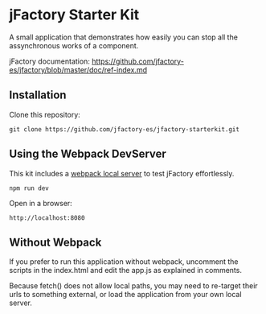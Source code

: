 # jFactory Starter Kit

A small application that demonstrates how easily you can stop all the assynchronous works of a component.

jFactory documentation:
https://github.com/jfactory-es/jfactory/blob/master/doc/ref-index.md

## Installation

Clone this repository:
```
git clone https://github.com/jfactory-es/jfactory-starterkit.git
```

## Using the Webpack DevServer

This kit includes a [webpack local server](https://webpack.js.org/configuration/dev-server/) to test jFactory effortlessly. 

```
npm run dev
```

Open in a browser:
```
http://localhost:8080
```

## Without Webpack

If you prefer to run this application without webpack, uncomment the scripts in the index.html and edit the app.js as explained in comments.

Because fetch() does not allow local paths, you may need to re-target their urls to something external, or load the application from your own local server.
